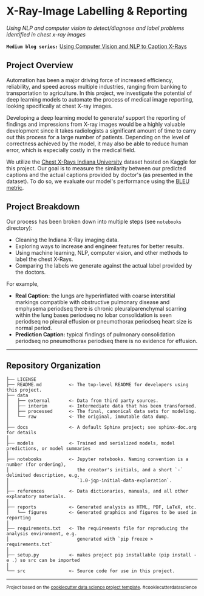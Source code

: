 X-Ray-Image Labelling & Reporting
==============================
*Using NLP and computer vision to detect/diagnose and label problems identified in chest x-ray images*


**`Medium blog series:`** [Using Computer Vision and NLP to Caption X-Rays](https://medium.com/@Alexander.Bricken/project-overview-using-computer-vision-and-nlp-to-caption-x-rays-8aad99b27e61)

## Project Overview

Automation has been a major driving force of increased efficiency, reliability, and speed across multiple industries, ranging from banking to transportation to agriculture. In this project, we investigate the potential of deep learning models to automate the process of medical image reporting, looking specifically at chest X-ray images.

Developing a deep learning model to generate/ support the reporting of findings and impressions from X-ray images would be a highly valuable development since it takes radiologists a significant amount of time to carry out this process for a large number of patients. Depending on the level of correctness achieved by the model, it may also be able to reduce human error, which is especially costly in the medical field.

We utilize the [Chest X-Rays Indiana University](https://www.kaggle.com/raddar/chest-xrays-indiana-university?select=indiana_reports.csv) dataset hosted on Kaggle for this project. Our goal is to measure the similarity between our predicted captions and the actual captions provided by doctor's (as presented in the dataset). To do so, we evaluate our model's performance using the [BLEU metric](https://en.wikipedia.org/wiki/BLEU). 

## Project Breakdown
Our process has been broken down into multiple steps (see `notebooks` directory):
- Cleaning the Indiana X-Ray imaging data.
- Exploring ways to increase and engineer features for better results.
- Using machine learning, NLP, computer vision, and other methods to label the chest X-Rays.
- Comparing the labels we generate against the actual label provided by the doctors.

For example,
- **Real Caption:** the lungs are hyperinflated with coarse interstitial markings compatible with obstructive pulmonary disease and emphysema periodseq there is chronic pleuralparenchymal scarring within the lung bases periodseq no lobar consolidation is seen periodseq no pleural effusion or pneumothorax periodseq heart size is normal period.
- **Prediction Caption:** typical findings of pulmonary consolidation periodseq no pneumothorax periodseq there is no evidence for effusion.

---


Repository Organization
------------

    ├── LICENSE
    ├── README.md          <- The top-level README for developers using this project.
    ├── data
    │   ├── external       <- Data from third party sources.
    │   ├── interim        <- Intermediate data that has been transformed.
    │   ├── processed      <- The final, canonical data sets for modeling.
    │   └── raw            <- The original, immutable data dump.
    │
    ├── docs               <- A default Sphinx project; see sphinx-doc.org for details
    │
    ├── models             <- Trained and serialized models, model predictions, or model summaries
    │
    ├── notebooks          <- Jupyter notebooks. Naming convention is a number (for ordering),
    │                         the creator's initials, and a short `-` delimited description, e.g.
    │                         `1.0-jqp-initial-data-exploration`.
    │
    ├── references         <- Data dictionaries, manuals, and all other explanatory materials.
    │
    ├── reports            <- Generated analysis as HTML, PDF, LaTeX, etc.
    │   └── figures        <- Generated graphics and figures to be used in reporting
    │
    ├── requirements.txt   <- The requirements file for reproducing the analysis environment, e.g.
    │                         generated with `pip freeze > requirements.txt`
    │
    ├── setup.py           <- makes project pip installable (pip install -e .) so src can be imported
    │
    └── src                <- Source code for use in this project.

--------

<p><small>Project based on the <a target="_blank" href="https://drivendata.github.io/cookiecutter-data-science/">cookiecutter data science project template</a>. #cookiecutterdatascience</small></p>
